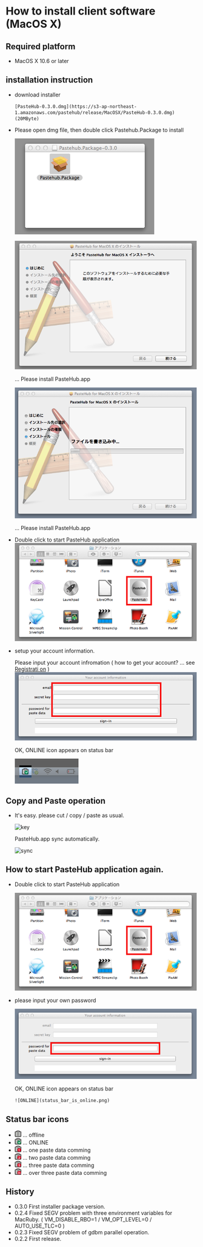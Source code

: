 How to install client software (MacOS X)
=======================

## Required platform

- MacOS X 10.6 or later

## installation instruction

- download installer

      [PasteHub-0.3.0.dmg](https://s3-ap-northeast-1.amazonaws.com/pastehub/release/MacOSX/PasteHub-0.3.0.dmg) (20MByte)

- Please open dmg file, then double click Pastehub.Package to install

     ![Double click to install](macos_dmg.png) 

     ![installation1](macos_start_install.png)

     ... Please install PasteHub.app 

     ![installation2](macos_installing.png)

     ... Please install PasteHub.app 

- Double click to start PasteHub application
     ![start](macos_applications_folder.png)

- setup your account information.

     Please input your account infromation ( how to get your account? ... see [Registrati
on](./doc/client/Registration.md) )
     ![signin](macos_signin.png)

     OK, ONLINE icon appears on status bar

     ![ONLINE](status_bar_is_online.png)


## Copy and Paste operation

- It's easy.  please cut / copy / paste as usual.

     ![key](https://dl.dropbox.com/u/3870066/blog/iStock_000009322220XSmall.jpg)

     PasteHub.app sync automatically.

     ![sync](https://dl.dropbox.com/u/3870066/blog/iStock_000019296334XSmall.jpg)


## How to start PasteHub application again.

- Double click to start PasteHub application

     ![start](macos_applications_folder.png)

- please input your own password

     ![password](macos_password.png)

     OK, ONLINE icon appears on status bar

      ![ONLINE](status_bar_is_online.png)
  

## Status bar icons

+ ![icon](pastehub_statusbar_normal.png)  ... offline
+ ![icon](pastehub_statusbar_checked.png) ... ONLINE
+ ![icon](pastehub_statusbar_1.png) ... one   paste data comming
+ ![icon](pastehub_statusbar_2.png) ... two   paste data comming
+ ![icon](pastehub_statusbar_3.png) ... three paste data comming
+ ![icon](pastehub_statusbar_3plus.png) ... over three paste data comming


## History

+ 0.3.0 First installer package version.
+ 0.2.4 Fixed SEGV problem with three environment variables for MacRuby. ( VM_DISABLE_RBO=1 /  VM_OPT_LEVEL=0 / AUTO_USE_TLC=0 )
+ 0.2.3 Fixed SEGV problem of gdbm parallel operation.
+ 0.2.2 First release.
